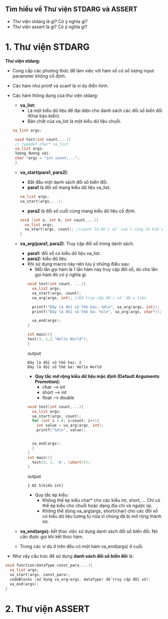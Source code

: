 ## Tìm hiểu về Thư viện STDARG và ASSERT
- Thư viện stdarg là gì? Có ý nghĩa gì?
- Thư viện assert là gì? Có ý nghĩa gì?
# 1. Thư viện STDARG
****Thư viện stdarg:****
- Cung cấp các phương thức để làm việc với hàm số có số lượng input parameter không cố định.
- Các hàm như printf và scanf là ví dụ điển hình.
- Các hàm thông dụng của thư viện stdarg:
  - **va_list:**
    - Là một kiểu dữ liệu để đại diện cho danh sách các đối số biến đổi (Khai báo biến).
    - Bản chất của va_list là một kiểu dữ liệu chuỗi.
  ```cpp
  va_list args;
  ```  
  ```cpp
   void test(int count,...){ 
   // typedef char* va_list
   va_list args;
   Tương đương với:
   char *args = "int count,..."; 
   } 
  ```
  
  - **va_start(para1, para2)**:
    - Bắt đầu một danh sách đối số biến đổi.
    - **para1** là đối số mang kiểu dữ liệu va_list.

    ```cpp
    va_list args;
    va_start(args,...);
    ```
    
    - **para2** là đối số cuối cùng mang kiểu dữ liệu cố định.
    
    ```cpp
    void (int a, int b, int count,...){
      va_list args;
      va_start(args, count); //count là đối số cuối cùng có kiểu dữ liệu cố định int. Đồng thời đối số này cũng giúp xác số lượng phần tử tham số tự do.
    }
    ```
  - **va_arg(para1, para2)**: Truy cập đối số trong danh sách.
    - **para1:** đối số có kiểu dữ liệu va_list.
    - **para2:** kiểu dữ liệu
    - Khi sử dụng macro này nên lưu ý những điều sau:
      - Mỗi lần gọi hàm là 1 lần hàm này truy cập đối số, dù cho lần gọi hàm đó có ý nghĩa gì.
      ```cpp
      void test(int count, ...){
        va_list args;
        va_start(args, count);
        va_arg(args, int); //Đã truy cập đối số đầu tiên
  
        printf("Đây là đối số thứ hai: %d\n", va_arg(args, int));
        printf("Đây là đối số thứ ba: %s\n", va_arg(args, char*));
      
        va_end(args);
      }

      int main(){
      test(3, 1,2,"Hello World");
      }
      ```
      output
      ```
      Đây là đối số thứ hai: 2
      Đây là đối số thứ ba: Hello World
      ```
      - **Quy tắc mở rộng kiểu dữ liệu mặc định (Default Arguments Promotion):**
        - char --> int
        - short --> int
        - float --> double
      ```cpp
      void test(int count,...){
        va_list args;
        va_start(args, count);
        for (int i = 0; i<count; i++){
          int value = va_arg(args, int);
          printf("%d\n", value);

      
        va_end(args);
        }
      }
      int main(){
        test(3, 1, 'A', (short)5);
      }
      ```
      output
      ```
      1 65 5(kiểu int)
      ```
      - Quy tắc ép kiểu:
        - Không thể ép kiểu char* cho các kiểu int, short, ... Chỉ có thể ép kiểu cho chuỗi hoặc dạng địa chỉ và ngược lại.
        - Không thể dùng va_arg(args, short/char) cho các đối số có kiểu dữ liệu tương tự nữa vì chúng đã bị mở rộng thành int.
  - **va_end(args):** kết thúc việc sử dụng danh sách đối số biến đổi. Nó cần được gọi khi kết thúc hàm.
  - Trong các ví dụ ở trên đều có một hàm va_end(args) ở cuối.
- Như vậy cấu trúc để sử dụng **danh sách đối số biến đổi** là:
```cpp
void function(dataType const_para,...){
  va_list args;
  va_start(args, const_para);
  codeBlocks (sử dụng va_arg(args, dataType) để truy cập đối số);
  va_end(args);
}
```
    
# 2. Thư viện ASSERT
